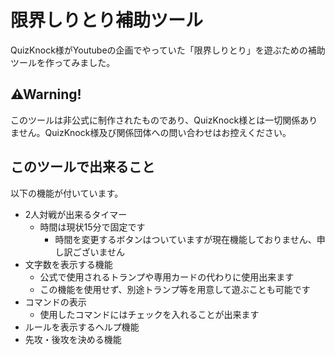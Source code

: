 # 限界しりとり補助ツール
QuizKnock様がYoutubeの企画でやっていた「限界しりとり」を遊ぶための補助ツールを作ってみました。
## ⚠Warning!
このツールは非公式に制作されたものであり、QuizKnock様とは一切関係ありません。QuizKnock様及び関係団体への問い合わせはお控えください。
## このツールで出来ること
以下の機能が付いています。
- 2人対戦が出来るタイマー
  - 時間は現状15分で固定です
    - 時間を変更するボタンはついていますが現在機能しておりません、申し訳ございません
- 文字数を表示する機能
  - 公式で使用されるトランプや専用カードの代わりに使用出来ます
  - この機能を使用せず、別途トランプ等を用意して遊ぶことも可能です
- コマンドの表示
  - 使用したコマンドにはチェックを入れることが出来ます
- ルールを表示するヘルプ機能
- 先攻・後攻を決める機能


  
